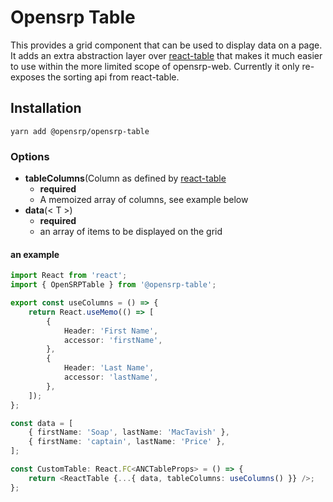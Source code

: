 # Opensrp Table

This provides a grid component that can be used to display data on a page.
It adds an extra abstraction layer over [react-table](https://github.com/tannerlinsley/react-table#readme) that makes it much easier to use within the more limited scope of opensrp-web. Currently it only re-exposes the sorting api from react-table.

## Installation

```node
yarn add @opensrp/opensrp-table
```

### Options

-   **tableColumns**(Column as defined by [react-table](https://github.com/tannerlinsley/react-table#readme)
    -   **required**
    -   A memoized array of columns, see example below
-   **data**(< T >)
    -   **required**
    -   an array of items to be displayed on the grid

#### an example

```typescript
import React from 'react';
import { OpenSRPTable } from '@opensrp-table';

export const useColumns = () => {
    return React.useMemo(() => [
        {
            Header: 'First Name',
            accessor: 'firstName',
        },
        {
            Header: 'Last Name',
            accessor: 'lastName',
        },
    ]);
};

const data = [
    { firstName: 'Soap', lastName: 'MacTavish' },
    { firstName: 'captain', lastName: 'Price' },
];

const CustomTable: React.FC<ANCTableProps> = () => {
    return <ReactTable {...{ data, tableColumns: useColumns() }} />;
};
```
